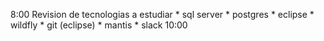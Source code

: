 8:00
	Revision de tecnologias a estudiar 
		* sql server
		* postgres
		* eclipse
		* wildfly
		* git (eclipse)
		* mantis
		* slack
10:00